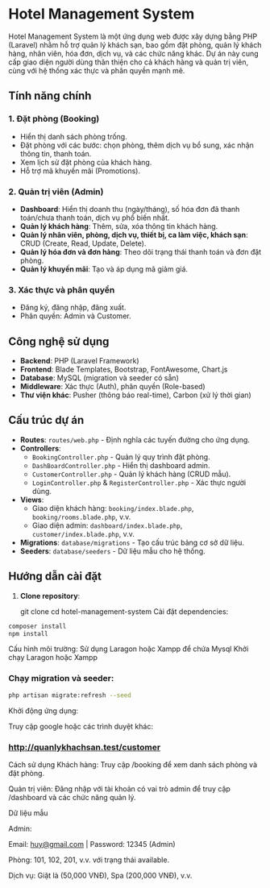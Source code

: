 # Hotel Management System

Hotel Management System là một ứng dụng web được xây dựng bằng PHP (Laravel) nhằm hỗ trợ quản lý khách sạn, bao gồm đặt phòng, quản lý khách hàng, nhân viên, hóa đơn, dịch vụ, và các chức năng khác. Dự án này cung cấp giao diện người dùng thân thiện cho cả khách hàng và quản trị viên, cùng với hệ thống xác thực và phân quyền mạnh mẽ.

## Tính năng chính

### 1. Đặt phòng (Booking)
- Hiển thị danh sách phòng trống.
- Đặt phòng với các bước: chọn phòng, thêm dịch vụ bổ sung, xác nhận thông tin, thanh toán.
- Xem lịch sử đặt phòng của khách hàng.
- Hỗ trợ mã khuyến mãi (Promotions).

### 2. Quản trị viên (Admin)
- **Dashboard**: Hiển thị doanh thu (ngày/tháng), số hóa đơn đã thanh toán/chưa thanh toán, dịch vụ phổ biến nhất.
- **Quản lý khách hàng**: Thêm, sửa, xóa thông tin khách hàng.
- **Quản lý nhân viên, phòng, dịch vụ, thiết bị, ca làm việc, khách sạn**: CRUD (Create, Read, Update, Delete).
- **Quản lý hóa đơn và đơn hàng**: Theo dõi trạng thái thanh toán và đơn đặt phòng.
- **Quản lý khuyến mãi**: Tạo và áp dụng mã giảm giá.

### 3. Xác thực và phân quyền
- Đăng ký, đăng nhập, đăng xuất.
- Phân quyền: Admin và Customer.

## Công nghệ sử dụng
- **Backend**: PHP (Laravel Framework)
- **Frontend**: Blade Templates, Bootstrap, FontAwesome, Chart.js
- **Database**: MySQL (migration và seeder có sẵn)
- **Middleware**: Xác thực (Auth), phân quyền (Role-based)
- **Thư viện khác**: Pusher (thông báo real-time), Carbon (xử lý thời gian)

## Cấu trúc dự án
- **Routes**: `routes/web.php` - Định nghĩa các tuyến đường cho ứng dụng.
- **Controllers**:
  - `BookingController.php` - Quản lý quy trình đặt phòng.
  - `DashBoardController.php` - Hiển thị dashboard admin.
  - `CustomerController.php` - Quản lý khách hàng (CRUD mẫu).
  - `LoginController.php` & `RegisterController.php` - Xác thực người dùng.
- **Views**:
  - Giao diện khách hàng: `booking/index.blade.php`, `booking/rooms.blade.php`, v.v.
  - Giao diện admin: `dashboard/index.blade.php`, `customer/index.blade.php`, v.v.
- **Migrations**: `database/migrations` - Tạo cấu trúc bảng cơ sở dữ liệu.
- **Seeders**: `database/seeders` - Dữ liệu mẫu cho hệ thống.

## Hướng dẫn cài đặt

1. **Clone repository**:
   
   git clone <repository-url>
   cd hotel-management-system
   Cài đặt dependencies:
```bash   
composer install
npm install
````
Cấu hình môi trường:
Sử dụng Laragon hoặc Xampp để chứa Mysql
Khởi chạy Laragon hoặc Xampp

### Chạy migration và seeder:
```bash
php artisan migrate:refresh --seed
```
Khởi động ứng dụng:

Truy cập google hoặc các trình duyệt khác:

### http://quanlykhachsan.test/customer


Cách sử dụng
Khách hàng: Truy cập /booking để xem danh sách phòng và đặt phòng.

Quản trị viên: Đăng nhập với tài khoản có vai trò admin để truy cập /dashboard và các chức năng quản lý.

Dữ liệu mẫu

Admin:

Email: huy@gmail.com | Password: 12345 (Admin)

Phòng: 101, 102, 201, v.v. với trạng thái available.

Dịch vụ: Giặt là (50,000 VNĐ), Spa (200,000 VNĐ), v.v.
